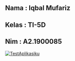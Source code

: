 ## Nama : Iqbal Mufariz
## Kelas : TI-5D
## Nim : A2.1900085

[![TestAplikasiku](https://res.cloudinary.com/marcomontalbano/image/upload/v1636195515/video_to_markdown/images/youtube--Ia_m3N1KS0o-c05b58ac6eb4c4700831b2b3070cd403.jpg)](https://youtu.be/Ia_m3N1KS0o "TestAplikasiku")